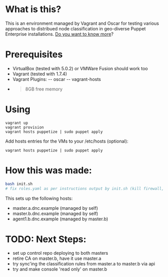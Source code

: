 # What is this?

This is an environment managed by Vagrant and Oscar for testing various approaches to distribued node classification in geo-diverse Puppet Enterprise installations. [Do you want to know more](distributed-classification.markdown)?

# Prerequisites

- VirtualBox (tested with 5.0.2) or VMWare Fusion should work too
- Vagrant (tested with 1.7.4)
- Vagrant Plugins:
-- oscar
-- vagrant-hosts
- > 8GB free memory

# Using

```
vagrant up
vagrant provision
vagrant hosts puppetize | sudo puppet apply
```

Add hosts entries for the VMs to your /etc/hosts (optional):

```
vagrant hosts puppetize | sudo puppet apply
```

# How this was made:

```bash
bash init.sh
# fix roles.yaml as per instructions output by init.sh (kill firewall, increase memory, fix master fqdn in agent)
```

This sets up the following hosts:

- master.a.dnc.example (managed by self)
- master.b.dnc.example (managed by self)
- agent1.b.dnc.example (managed by master.b)

# TODO: Next Steps:

- set up control repo deploying to both masters
- retire CA on master.b, have it use master.a
- try sync'ing the classification rules from master.a to master.b via api
- try and make console 'read only' on master.b

